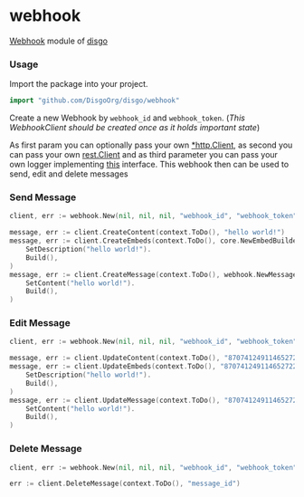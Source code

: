 # webhook

[Webhook](https://discord.com/developers/docs/resources/webhook) module of [disgo](https://github.com/DisgoOrg/disgo)

### Usage

Import the package into your project.

```go
import "github.com/DisgoOrg/disgo/webhook"
```

Create a new Webhook by `webhook_id` and `webhook_token`. (*This WebhookClient should be created once as it holds important
state*)

As first param you can optionally pass your own [*http.Client](https://pkg.go.dev/net/http#Client), as second you can
pass your own [rest.Client](https://pkg.go.dev/github.com/DisgoOrg/disgo/rest#Client)
and as third parameter you can pass your own logger
implementing [this](https://github.com/DisgoOrg/log/blob/master/logger.go) interface. This webhook then can be used to
send, edit and delete messages

### Send Message

```go
client, err := webhook.New(nil, nil, nil, "webhook_id", "webhook_token")

message, err := client.CreateContent(context.ToDo(), "hello world!")
message, err := client.CreateEmbeds(context.ToDo(), core.NewEmbedBuilder().
	SetDescription("hello world!").
	Build(),
)
message, err := client.CreateMessage(context.ToDo(), webhook.NewMessageCreateBuilder().
	SetContent("hello world!").
	Build(),
)
```

### Edit Message

```go
client, err := webhook.New(nil, nil, nil, "webhook_id", "webhook_token")

message, err := client.UpdateContent(context.ToDo(), "870741249114652722", "hello world!")
message, err := client.UpdateEmbeds(context.ToDo(), "870741249114652722", core.NewEmbedBuilder().
	SetDescription("hello world!").
	Build(),
)
message, err := client.UpdateMessage(context.ToDo(), "870741249114652722", webhook.NewMessageUpdateBuilder().
	SetContent("hello world!").
	Build(), 
)
```

### Delete Message

```go
client, err := webhook.New(nil, nil, nil, "webhook_id", "webhook_token")

err := client.DeleteMessage(context.ToDo(), "message_id")
```